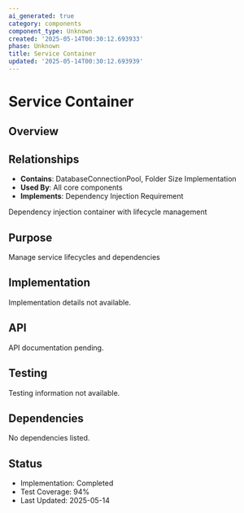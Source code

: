 ```yaml
---
ai_generated: true
category: components
component_type: Unknown
created: '2025-05-14T00:30:12.693933'
phase: Unknown
title: Service Container
updated: '2025-05-14T00:30:12.693939'
---
```


# Service Container

## Overview

## Relationships
- **Contains**: DatabaseConnectionPool, Folder Size Implementation
- **Used By**: All core components
- **Implements**: Dependency Injection Requirement

Dependency injection container with lifecycle management

## Purpose
Manage service lifecycles and dependencies

## Implementation
Implementation details not available.

## API
API documentation pending.

## Testing
Testing information not available.

## Dependencies
No dependencies listed.

## Status
- Implementation: Completed
- Test Coverage: 94%
- Last Updated: 2025-05-14